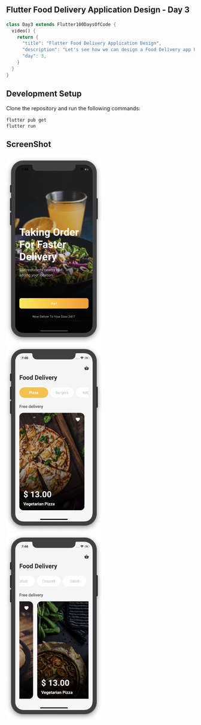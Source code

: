 ## Flutter Food Delivery Application Design - Day 3

```dart
class Day3 extends Flutter100DaysOfCode {
  video() {
    return {
      "title": "Flutter Food Delivery Application Design",
      "description": "Let's see how we can design a Food Delivery app UI and add some animation.",
      "day": 3,
    }
  }
}
```




## Development Setup
Clone the repository and run the following commands:
```
flutter pub get
flutter run
```


## ScreenShot

<img src="assets/screenshot/one.png" height="500em" /><img src="assets/screenshot/two.png" height="500em" /><img src="assets/screenshot/three.png" height="500em" />



